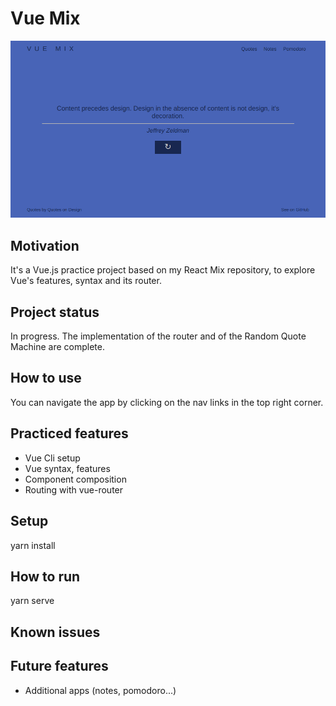 # Vue Mix
![alt text](./screenshots/quotes.jpeg?raw=true)

## Motivation
It's a Vue.js practice project based on my React Mix repository, to explore Vue's features, syntax and its router.

## Project status
In progress. The implementation of the router and of the Random Quote Machine are complete.

## How to use
You can navigate the app by clicking on the nav links in the top right corner.

## Practiced features
- Vue Cli setup
- Vue syntax, features
- Component composition
- Routing with vue-router

## Setup
yarn install

## How to run
yarn serve

## Known issues

## Future features
- Additional apps (notes, pomodoro...)